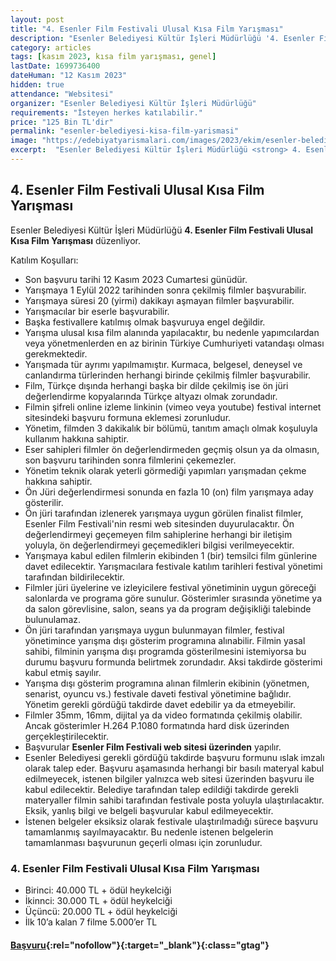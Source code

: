 ```yaml
---
layout: post
title: "4. Esenler Film Festivali Ulusal Kısa Film Yarışması"
description: "Esenler Belediyesi Kültür İşleri Müdürlüğü '4. Esenler Film Festivali Ulusal Kısa Film Yarışması' düzenliyor."
category: articles
tags: [kasım 2023, kısa film yarışması, genel]
lastDate: 1699736400
dateHuman: "12 Kasım 2023"
hidden: true
attendance: "Websitesi"
organizer: "Esenler Belediyesi Kültür İşleri Müdürlüğü"
requirements: "İsteyen herkes katılabilir."
price: "125 Bin TL'dir"
permalink: "esenler-belediyesi-kisa-film-yarismasi"
image: "https://edebiyatyarismalari.com/images/2023/ekim/esenler-belediyesi-kisa-film-yarismasi.jpg"
excerpt:  "Esenler Belediyesi Kültür İşleri Müdürlüğü <strong> 4. Esenler Film Festivali Ulusal Kısa Film Yarışması </strong> düzenliyor."
---
```


## 4. Esenler Film Festivali Ulusal Kısa Film Yarışması
Esenler Belediyesi Kültür İşleri Müdürlüğü **4. Esenler Film Festivali Ulusal Kısa Film Yarışması** düzenliyor.  

Katılım Koşulları:
- Son başvuru tarihi 12 Kasım 2023 Cumartesi günüdür. 
- Yarışmaya 1 Eylül 2022 tarihinden sonra çekilmiş filmler başvurabilir. 
- Yarışmaya süresi 20 (yirmi) dakikayı aşmayan filmler başvurabilir. 
- Yarışmacılar bir eserle başvurabilir. 
- Başka festivallere katılmış olmak başvuruya engel değildir. 
- Yarışma ulusal kısa film alanında yapılacaktır, bu nedenle yapımcılardan veya yönetmenlerden en az birinin Türkiye Cumhuriyeti vatandaşı olması gerekmektedir. 
- Yarışmada tür ayrımı yapılmamıştır. Kurmaca, belgesel, deneysel ve canlandırma türlerinden herhangi birinde çekilmiş filmler başvurabilir. 
- Film, Türkçe dışında herhangi başka bir dilde çekilmiş ise ön jüri değerlendirme kopyalarında Türkçe altyazı olmak zorundadır. 
- Filmin şifreli online izleme linkinin (vimeo veya youtube) festival internet sitesindeki başvuru formuna eklemesi zorunludur.
- Yönetim, filmden 3 dakikalık bir bölümü, tanıtım amaçlı olmak koşuluyla kullanım hakkına sahiptir. 
- Eser sahipleri filmler ön değerlendirmeden geçmiş olsun ya da olmasın, son başvuru tarihinden sonra filmlerini çekemezler. 
- Yönetim teknik olarak yeterli görmediği yapımları yarışmadan çekme hakkına sahiptir. 
- Ön Jüri değerlendirmesi sonunda en fazla 10 (on) film yarışmaya aday gösterilir. 
- Ön jüri tarafından izlenerek yarışmaya uygun görülen finalist filmler, Esenler Film Festivali'nin resmi web sitesinden duyurulacaktır. Ön değerlendirmeyi geçemeyen film sahiplerine herhangi bir iletişim yoluyla, ön değerlendirmeyi geçemedikleri bilgisi verilmeyecektir. 
- Yarışmaya kabul edilen filmlerin ekibinden 1 (bir) temsilci film günlerine davet edilecektir. 
Yarışmacılara festivale katılım tarihleri festival yönetimi tarafından bildirilecektir. 
- Filmler jüri üyelerine ve izleyicilere festival yönetiminin uygun göreceği salonlarda ve programa göre sunulur. Gösterimler sırasında yönetime ya da salon görevlisine, salon, seans ya da program değişikliği talebinde bulunulamaz. 
- Ön jüri tarafından yarışmaya uygun bulunmayan filmler, festival yönetimince yarışma dışı gösterim programına alınabilir. Filmin yasal sahibi, filminin yarışma dışı programda gösterilmesini istemiyorsa bu durumu başvuru formunda belirtmek zorundadır. Aksi takdirde gösterimi kabul etmiş sayılır. 
- Yarışma dışı gösterim programına alınan filmlerin ekibinin (yönetmen, senarist, oyuncu vs.) festivale daveti festival yönetimine bağlıdır. Yönetim gerekli gördüğü takdirde davet edebilir ya da etmeyebilir. 
- Filmler 35mm, 16mm, dijital ya da video formatında çekilmiş olabilir. Ancak gösterimler H.264 P.1080 formatında hard disk üzerinden gerçekleştirilecektir. 
- Başvurular **Esenler Film Festivali web sitesi üzerinden** yapılır. 
- Esenler Belediyesi gerekli gördüğü takdirde başvuru formunu ıslak imzalı olarak talep eder. Başvuru aşamasında herhangi bir basılı materyal kabul edilmeyecek, istenen bilgiler yalnızca web sitesi üzerinden başvuru ile kabul edilecektir. Belediye tarafından talep edildiği takdirde gerekli materyaller filmin sahibi tarafından festivale posta yoluyla ulaştırılacaktır. Eksik, yanlış bilgi ve belgeli başvurular kabul edilmeyecektir. 
- İstenen belgeler eksiksiz olarak festivale ulaştırılmadığı sürece başvuru tamamlanmış sayılmayacaktır. Bu nedenle istenen belgelerin tamamlanması başvurunun geçerli olması için zorunludur. 


### 4. Esenler Film Festivali Ulusal Kısa Film Yarışması
- Birinci: 40.000 TL + ödül heykelciği 
- İkinnci: 30.000 TL + ödül heykelciği 
- Üçüncü: 20.000 TL + ödül heykelciği 
- İlk 10’a kalan 7 filme 5.000’er TL 


#### [Başvuru](https://esenler.bel.tr/esenler-film-festivali/esenler-kisa-film-yarismasi/?ref=edebiyatyarismalari.com){:rel="nofollow"}{:target="_blank"}{:class="gtag"}
